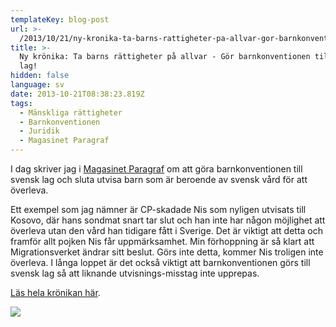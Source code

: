 ```yaml
---
templateKey: blog-post
url: >-
  /2013/10/21/ny-kronika-ta-barns-rattigheter-pa-allvar-gor-barnkonventionen-till-svensk-lag
title: >-
  Ny krönika: Ta barns rättigheter på allvar - Gör barnkonventionen till svensk
  lag!
hidden: false
language: sv
date: 2013-10-21T08:38:23.819Z
tags:
  - Mänskliga rättigheter
  - Barnkonventionen
  - Juridik
  - Magasinet Paragraf
---
```

I dag skriver jag i [Magasinet Paragraf](http://www.magasinetparagraf.se/kronikor/gor-barnkonventionen-till-svensk-lag) om att göra barnkonventionen till svensk lag och sluta utvisa barn som är beroende av svensk vård för att överleva.

Ett exempel som jag nämner är CP-skadade Nis som nyligen utvisats till Kosovo, där hans sondmat snart tar slut och han inte har någon möjlighet att överleva utan den vård han tidigare fått i Sverige. Det är viktigt att detta och framför allt pojken Nis får uppmärksamhet. Min förhoppning är så klart att Migrationsverket ändrar sitt beslut. Görs inte detta, kommer Nis troligen inte överleva. I långa loppet är det också viktigt att barnkonventionen görs till svensk lag så att liknande utvisnings-misstag inte upprepas.

[Läs hela krönikan här](http://www.magasinetparagraf.se/kronikor/gor-barnkonventionen-till-svensk-lag).

![](/uploads/paragrafjpeg.jpg)
